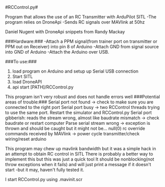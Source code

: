 
#RCControl.py#


Program that allows the use of an RC Transmitter with ArduPilot SITL
    -The program relies on DroneApi
    -Sends RC signals over MAVlink at 50hz

Daniel Nugent
with DroneApi snippets from Randy Mackay


###Hardware:###
-Attach a PPM signal(from trainer port on transmitter or PPM out on Receiver) into pin 8 of Arduino
-Attach GND from signal source into GND of Arduino
-Attach the Arduino over USB.


###To use:###
1. load program on Arduino and setup up Serial USB connection
2. Start SITL
3. load DroneAPI
4. api start [PATH]/RCControl.py



This program isn't very robust and does not handle errors well
###Potential areas of trouble:###
Serial port not found -> check to make sure you are connected to the right port
Serial port busy -> two RCControl threads trying to use the same port. Restart the simulator and RCControl.py
Serial port gibberish: reads the stream wrong, almost like baudrate mismatch -> check baudrate or restart computer
Parse serial stream wrong -> exception is thrown and should be caught but it might not be...
null(0) rc override commands received by MAVlink -> power cycle transmitter/check wiring/reset arduino

This program may chew up mavlink bandwidth but it was a simple hack in an attempt to obtain RC control in SITL
There is probably a better way to implement this but this was just a quick tool
It should be nonblocking(not throw exceptions when it fails) and will just print a message if it doesn't start
    -but it may, haven't fully tested it.

I start RCControl.py using .mavinit.scr

